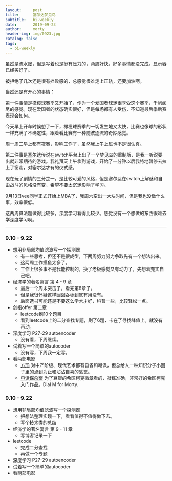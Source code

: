 ```yaml
---
layout:     post
title:      塞尔达梦见岛
subtitle:   bi-weekly
date:       2019-09-23
author:     morty
header-img: img/0923.jpg
catalog: false
tags:
  - bi-weekly
---
```

虽然是流水账，但是写着也是挺有压力的，两周好快，好多事情都没完成。显示器已经买好了。

被拒绝了几次还是很有挫败感的，总感觉很难走上正轨，还要加油啊。  

当然还是有开心的事情：  

第一件事情是橄榄球赛季又开始了，作为一个爱国者球迷很享受这个赛季，千帆阅尽的感觉。现在爱国者的状态确实很好，但是每场都有人受伤，不知道最后季后赛表现会如何。  

今天早上开车时候想了一下，橄榄球赛季的一切发生地又太快，比赛也像球的形状一样充满了不确定性，跟着看比赛有一种随波逐流的奇妙感觉。  

周一周二早上都有夜赛，影响工作了，虽然我上午上班也不是很认真。  

第二件事是塞尔达传说在switch平台上出了一个梦见岛的重制版，是我一听说要出就非常期待的游戏。我礼拜天上午拿到游戏，开始了一分钟以后我特地暂停去拉上了窗帘，对塞尔达才有的仪式感。  

现在玩了剧情的三分之一，是比较可爱的风格，但是塞尔达在switch上解谜和自由战斗的风格没有变，希望不要太沉迷影响了学习。 

9月13日vee同学正式开始上MBA了，我周六空出一大块时间，但是我也没做什么事，效率很低。  

这两周算法题做得比较多，深度学习看得比较少。感觉没有一个想做的东西很难去学深度学习啊。

***

### 9.10 - 9.22
- 想用非局部均值滤波写一个探测器  
  + 有一些思考，但还不是很成型，下两周努力努力争取先有一个想法出来。
  + 这两周工作摸鱼太多了。
  + 工作上很多事不是我能控制的，换了老板感觉又有动力了，先想着充实自己吧。
- 经济学的著名寓言 第 4 - 9 章
  + 最后一个周末突击了，看完第8章了。
  + 但是我很怀疑这样囫囵吞枣到底有用没有。
  + 后面选书可能还是不要这么学术才好，科普一些，比较轻松一点。
- 剑指offer 第二章
  + leetcode刷10个题目
  + 看到leetcode上的二分查找专题，刷了6题，卡在了寻找峰值上。就没有再动。
- 深度学习 P27-29 autoencoder
  + 没有看，下周继续。
- 试着写一个简单的autocoder
  + 没有写，下周我一定写。
- 看两部电影
  + [方形](https://movie.douban.com/subject/26610229/) 对中产阶级、现代艺术都有自省和嘲讽，但总给人一种知识分子小圈子里的点到为止和沾沾自喜的感觉。
  + [电话谋杀案](https://movie.douban.com/subject/1301231/) 为了豆瓣的希区柯克徽章看的，凝练准确，非常好的希区柯克入门作品。Dial M for Morty.     
### 9.10 - 9.22
- 想用非局部均值滤波写一个探测器
  + 把想法整理实现一下，看看值得不值得做下去。
  + 写个技术类的总结
- 经济学的著名寓言 第 9 - 11 章
  + 写博客记录一下
- leetcode 
  + 完成二分查找  
  + 再做一个专题  
- 深度学习 P27-29 autoencoder 
- 试着写一个简单的autocoder
- 看两部电影
